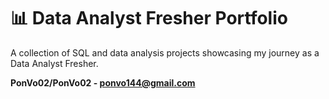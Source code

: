 # 📊 Data Analyst Fresher Portfolio  
A collection of SQL and data analysis projects showcasing my journey as a Data Analyst Fresher.  

**PonVo02/PonVo02 - ponvo144@gmail.com**


<!--
**PonVo02/PonVo02** is a ✨ _special_ ✨ repository because its `README.md` (this file) appears on your GitHub profile.

Here are some ideas to get you started:

- 🔭 I’m currently working on ...
- 🌱 I’m currently learning ...
- 👯 I’m looking to collaborate on ...
- 🤔 I’m looking for help with ...
- 💬 Ask me about ...
- 📫 How to reach me: ...
- 😄 Pronouns: ...
- ⚡ Fun fact: ...
-->
